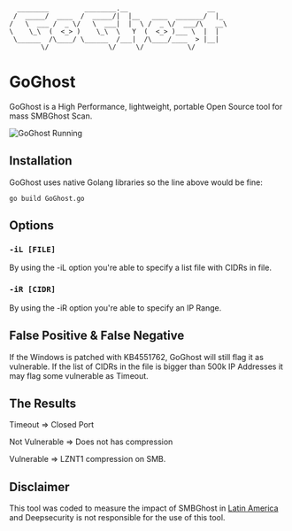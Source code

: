 ```
  ________         ________.__                    __   
 /  _____/  ____  /  _____/|  |__   ____  _______/  |_ 
/   \  ___ /  _ \/   \  ___|  |  \ /  _ \/  ___/\   __\
\    \_\  (  <_> )    \_\  \   Y  (  <_> )___ \  |  |  
 \______  /\____/ \______  /___|  /\____/____  > |__|  
        \/               \/     \/           \/        

 ```
                                                
# GoGhost

GoGhost is a High Performance, lightweight, portable Open Source tool for mass SMBGhost Scan.

![GoGhost Running](https://github.com/deepsecurity-pe/GoGhost/blob/master/GoGhost.PNG)


## Installation

GoGhost uses native Golang libraries so the line above would be fine:

```
go build GoGhost.go
```    

## Options
### `-iL [FILE]`
By using the -iL option you're able to specify a list file with CIDRs in file.

### `-iR [CIDR]`
By using the -iR option you're able to specify an IP Range.

## False Positive & False Negative
If the Windows is patched with KB4551762, GoGhost will still flag it as vulnerable. If the list of CIDRs in the file is bigger than 500k IP Addresses it may flag some vulnerable as Timeout. 

## The Results
Timeout => Closed Port

Not Vulnerable => Does not has compression

Vulnerable => LZNT1 compression on SMB.

## Disclaimer
This tool was coded to measure the impact of SMBGhost in [Latin America](https://deepsecurity.pe/blog) and Deepsecurity is not responsible for the use of this tool. 
